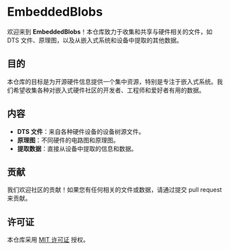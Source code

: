 # EmbeddedBlobs

欢迎来到 **EmbeddedBlobs**！本仓库致力于收集和共享与硬件相关的文件，如 DTS 文件、原理图，以及从嵌入式系统和设备中提取的其他数据。

## 目的

本仓库的目标是为开源硬件信息提供一个集中资源，特别是专注于嵌入式系统。我们希望收集各种对嵌入式硬件社区的开发者、工程师和爱好者有用的数据。

## 内容

- **DTS 文件**：来自各种硬件设备的设备树源文件。
- **原理图**：不同硬件的电路图和原理图。
- **提取数据**：直接从设备中提取的信息和数据。

## 贡献

我们欢迎社区的贡献！如果您有任何相关的文件或数据，请通过提交 pull request 来贡献。

## 许可证

本仓库采用 [MIT 许可证](LICENSE) 授权。
